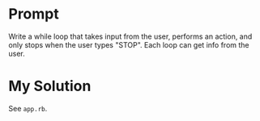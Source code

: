 # Prompt

Write a while loop that takes input from the user, performs an action, and only stops when the user types "STOP". Each loop can get info from the user.

# My Solution

See `app.rb`.
